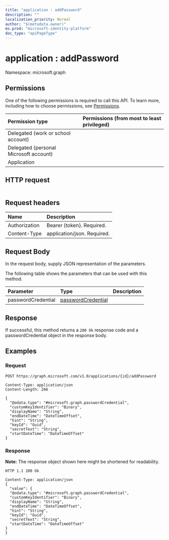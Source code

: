 ```yaml
---
title: "application : addPassword"
description: ""
localization_priority: Normal
author: "$(metadata.owner)"
ms.prod: "microsoft-identity-platform"
doc_type: "apiPageType"
---
```


# application : addPassword

Namespace: microsoft.graph

## Permissions

One of the following permissions is required to call this API. To learn more, including how to choose permissions, see [Permissions](/graph/permissions-reference).

| Permission type                        | Permissions (from most to least privileged) |
| :------------------------------------- | :------------------------------------------ |
| Delegated (work or school account)     |                                             |
| Delegated (personal Microsoft account) |                                             |
| Application                            |                                             |

## HTTP request

<!-- {
  "blockType": "ignored"
}
-->

```http

```

## Request headers

| Name          | Description                 |
| :------------ | :-------------------------- |
| Authorization | Bearer {token}. Required.   |
| Content-Type  | application/json. Required. |

## Request Body

In the request body, supply JSON representation of the parameters.

<!-- Actions and Functions -->

The following table shows the parameters that can be used with this method.

| Parameter          | Type                                                     | Description |
| :----------------- | :------------------------------------------------------- | :---------- |
| passwordCredential | [passwordCredential](../resources/passwordcredential.md) |             |

<!-- CRUD Methods -->

## Response

If successful, this method returns a `200 Ok` response code and a passwordCredential object in the response body.

## Examples

### Request

<!-- {
  "blockType": "request",
  "name": "application_addpassword"
}
-->

```http
POST https://graph.microsoft.com/v1.0/applications/{id}/addPassword

Content-Type: application/json
Content-Length: 266

{
  "@odata.type": "#microsoft.graph.passwordCredential",
  "customKeyIdentifier": "Binary",
  "displayName": "String",
  "endDateTime": "DateTimeOffset",
  "hint": "String",
  "keyId": "Guid",
  "secretText": "String",
  "startDateTime": "DateTimeOffset"
}

```

### Response

**Note:** The response object shown here might be shortened for readability.

<!-- {
  "blockType": "response",
  "truncated": true,
  "@odata.type": "Microsoft.DirectoryServices.passwordCredential"
}
-->

```http
HTTP 1.1 200 Ok

Content-Type: application/json
{
  "value": {
  "@odata.type": "#microsoft.graph.passwordCredential",
  "customKeyIdentifier": "Binary",
  "displayName": "String",
  "endDateTime": "DateTimeOffset",
  "hint": "String",
  "keyId": "Guid",
  "secretText": "String",
  "startDateTime": "DateTimeOffset"
}
}

```
